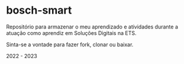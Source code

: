 # bosch-smart

Repositório para armazenar o meu aprendizado e atividades durante a atuação como aprendiz em Soluções Digitais na ETS.

Sinta-se a vontade para fazer fork, clonar ou baixar.

2022 - 2023
